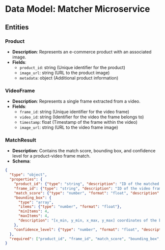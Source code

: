 # Data Model: Matcher Microservice

## Entities

### Product
- **Description**: Represents an e-commerce product with an associated image.
- **Fields**:
    - `product_id`: string (Unique identifier for the product)
    - `image_url`: string (URL to the product image)
    - `metadata`: object (Additional product information)

### VideoFrame
- **Description**: Represents a single frame extracted from a video.
- **Fields**:
    - `frame_id`: string (Unique identifier for the video frame)
    - `video_id`: string (Identifier for the video the frame belongs to)
    - `timestamp`: float (Timestamp of the frame within the video)
    - `image_url`: string (URL to the video frame image)

### MatchResult
- **Description**: Contains the match score, bounding box, and confidence level for a product-video frame match.
- **Schema**:
```json
{
  "type": "object",
  "properties": {
    "product_id": {"type": "string", "description": "ID of the matched product"},
    "frame_id": {"type": "string", "description": "ID of the video frame"},
    "match_score": {"type": "number", "format": "float", "description": "Overall match score"},
    "bounding_box": {
      "type": "array",
      "items": {"type": "number", "format": "float"},
      "minItems": 4,
      "maxItems": 4,
      "description": "[x_min, y_min, x_max, y_max] coordinates of the bounding box"
    },
    "confidence_level": {"type": "number", "format": "float", "description": "Confidence level of the match"}
  },
  "required": ["product_id", "frame_id", "match_score", "bounding_box", "confidence_level"]
}
```